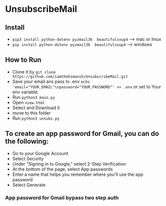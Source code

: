 # UnsubscribeMail

## Install
- `pip3 install python-dotenv pyzmail36  beautifulsoup4` --> mac or linux
- `pip install python-dotenv pyzmail36  beautifulsoup4` --> windows

## How to Run
- Clone it by `git clone https://github.com/iamthehimansh/UnsubscribeMail.git`
- Save your email ans pass to .env `echo 'email="YOUR_EMAIL"\npassword="YOUR_PASSWORD"' >> .env` or set to Your env variable.
- Run `python3 main.py`
- Open `view.html`
- Select and Download it
- move to this folder 
- Run `python3 unsubs.py`


## To create an app password for Gmail, you can do the following: 
  - Go to your Google Account
  - Select Security
  - Under "Signing in to Google," select 2-Step Verification
  - At the bottom of the page, select App passwords
  - Enter a name that helps you remember where you'll use the app password
  - Select Generate
### App password for Gmail bypass two step auth
